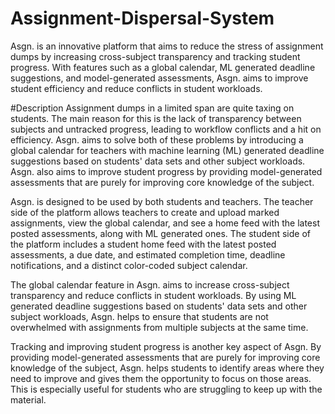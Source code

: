 # Assignment-Dispersal-System
Asgn. is an innovative platform that aims to reduce the stress of assignment dumps by increasing cross-subject transparency and tracking student progress. With features such as a global calendar, ML generated deadline suggestions, and model-generated assessments, Asgn. aims to improve student efficiency and reduce conflicts in student workloads.

#Description
Assignment dumps in a limited span are quite taxing on students. The main reason for this is the lack of transparency between subjects and untracked progress, leading to workflow conflicts and a hit on efficiency. Asgn. aims to solve both of these problems by introducing a global calendar for teachers with machine learning (ML) generated deadline suggestions based on students' data sets and other subject workloads. Asgn. also aims to improve student progress by providing model-generated assessments that are purely for improving core knowledge of the subject.

Asgn. is designed to be used by both students and teachers. The teacher side of the platform allows teachers to create and upload marked assignments, view the global calendar, and see a home feed with the latest posted assessments, along with ML generated ones. The student side of the platform includes a student home feed with the latest posted assessments, a due date, and estimated completion time, deadline notifications, and a distinct color-coded subject calendar.

The global calendar feature in Asgn. aims to increase cross-subject transparency and reduce conflicts in student workloads. By using ML generated deadline suggestions based on students' data sets and other subject workloads, Asgn. helps to ensure that students are not overwhelmed with assignments from multiple subjects at the same time.

Tracking and improving student progress is another key aspect of Asgn. By providing model-generated assessments that are purely for improving core knowledge of the subject, Asgn. helps students to identify areas where they need to improve and gives them the opportunity to focus on those areas. This is especially useful for students who are struggling to keep up with the material.
